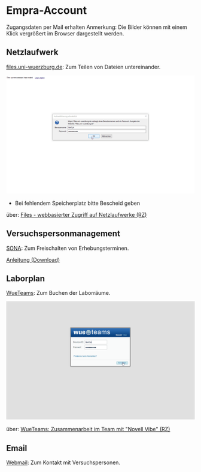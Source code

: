 # Empra-Account

Zugangsdaten per Mail erhalten
Anmerkung: Die Bilder können mit einem Klick vergrößert im Browser dargestellt werden.

## Netzlaufwerk

[files.uni-wuerzburg.de](files.uni-wuerzburg.de): Zum Teilen von Dateien untereinander.

[![](lib-account/wuefiles.gif)](https://grszkthfr.github.io/ws18_empra/material/lib-account/wuefiles.gif)

+   Bei fehlendem Speicherplatz bitte Bescheid geben

über: [Files - webbasierter Zugriff auf Netzlaufwerke (RZ)](https://www.rz.uni-wuerzburg.de/dienste/arbeitsplaetze/netzlaufwerk/files/)

## Versuchspersonmanagement

[SONA](https://psywue.sona-systems.com): Zum Freischalten von Erhebungsterminen.

[Anleitung (Download)](lib-account/SONA-Systems_Einleitung-Hiwis.pptx)

## Laborplan

[WueTeams](https://wueteams.uni-wuerzburg.de): Zum Buchen der Laborräume.

[![](lib-account/wueteams.gif)](https://grszkthfr.github.io/ws18_empra/material/lib-account/wueteams.gif)

über: [WueTeams: Zusammenarbeit im Team mit "Novell Vibe" (RZ)](https://www.rz.uni-wuerzburg.de/dienste/zusammenarbeit/wueteams/)

## Email

[Webmail](https://webmail.uni-wuerzburg.de/login.php): Zum Kontakt mit Versuchspersonen.